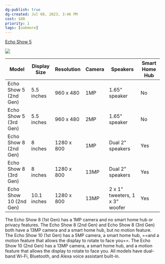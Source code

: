 ```yaml
---
dg-publish: true
dg-created: Jul 08, 2023, 3:46 PM
cost: $80
priority: 1
tags: [oakmore]
---
```


[Echo Show 5](https://www.amazon.com/dp/B07HZLHPKP?ref_=cm_sw_r_apin_dp_85QJZBEASWWF7QW27TJ8)

![](https://m.media-amazon.com/images/I/716neMnDXXL._AC_SL1500_.jpg)


| Model                  | Display Size | Resolution | Camera | Speakers                       | Smart Home Hub |
|------------------------|--------------|------------|--------|--------------------------------|----------------|
| Echo Show 5 (2nd Gen)  | 5.5 inches   | 960 x 480  | 1MP    | 1.65" speaker                  | No             |
| Echo Show 5 (3rd Gen)  | 5.5 inches   | 960 x 480  | 2MP    | 1.65" speaker                  | No             |
| Echo Show 8 (2nd Gen)  | 8 inches     | 1280 x 800 | 1MP    | Dual 2" speakers               | Yes            |
| Echo Show 8 (3rd Gen)  | 8 inches     | 1280 x 800 | 13MP   | Dual 2" speakers               | Yes            |
| Echo Show 10 (2nd Gen) | 10.1 inches  | 1280 x 800 | 13MP   | 2 x 1" tweeters, 1 x 3" woofer | Yes            |

The Echo Show 8 (1st Gen) has a 1MP camera and no smart home hub or privacy features. The Echo Show 8 (2nd Gen) and Echo Show 8 (3rd Gen) both have a 13MP camera and a smart home hub, but no motion feature. The Echo Show 10 (1st Gen) has a 5MP camera, a smart home hub, ==and a motion feature that allows the display to rotate to face you==. The Echo Show 10 (2nd Gen) has a 13MP camera, a smart home hub, and a motion feature that allows the display to rotate to face you. All models have dual-band Wi-Fi, Bluetooth, and Alexa voice assistant built-in.